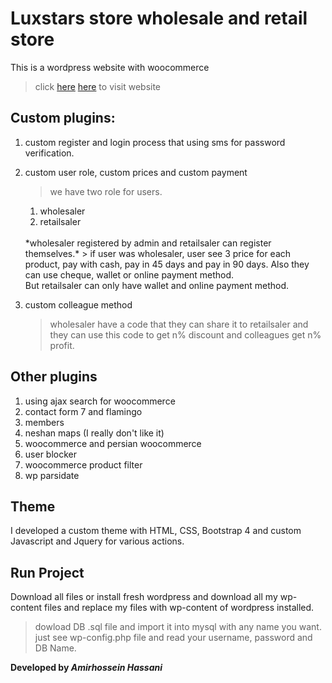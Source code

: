 # Luxstars store wholesale and retail store

This is a wordpress website with woocommerce

> click [here](https://luxstars.ir) <a href="https://luxstars.ir" target="_blank">here</a>
to visit website

## Custom plugins:

1. custom register and login process that using sms for password verification.

2. custom user role, custom prices and custom payment
    > we have two role for users.
    1. wholesaler
    2. retailsaler
    <br/>
    *wholesaler registered by admin and retailsaler can register themselves.*
    > if user was wholesaler, user see 3 price for each product, pay with cash, pay in 45 days and pay in 90 days.
    Also they can use cheque, wallet or online payment method.
    <br/>
    But retailsaler can only have wallet and online payment method.

3. custom colleague method
    > wholesaler have a code that they can share it to retailsaler and they can use this code to get n% discount and colleagues get n% profit.

## Other plugins
1. using ajax search for woocommerce
2. contact form 7 and flamingo
3. members
4. neshan maps (I really don't like it)
5. woocommerce and persian woocommerce
6. user blocker
7. woocommerce product filter
8. wp parsidate

## Theme
I developed a custom theme with HTML, CSS, Bootstrap 4 and custom Javascript and Jquery for various actions.

## Run Project
Download all files or install fresh wordpress and download all my wp-content files and replace my files with wp-content of wordpress installed.

> dowload DB .sql file and import it into mysql with any name you want. just see wp-config.php file and read your username, password and DB Name.

**Developed by *Amirhossein Hassani***
